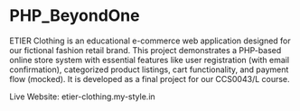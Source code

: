 # PHP_BeyondOne
ETIER Clothing is an educational e-commerce web application designed for our fictional fashion retail brand. This project demonstrates a PHP-based online store system with essential features like user registration (with email confirmation), categorized product listings, cart functionality, and payment flow (mocked). It is developed as a final project for our CCS0043/L course.

Live Website: etier-clothing.my-style.in

